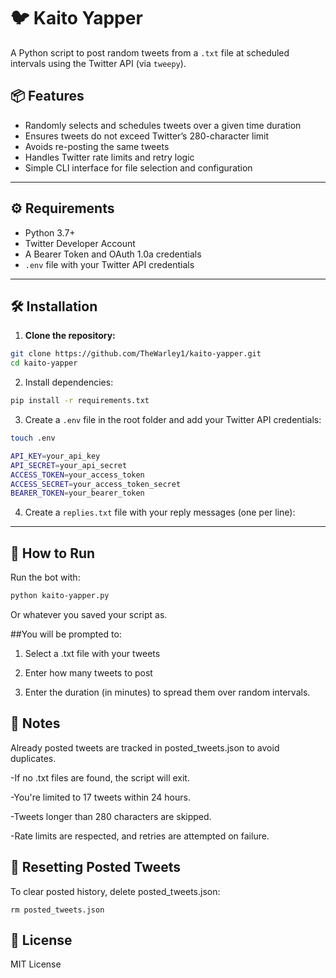 # 🐦 Kaito Yapper

A Python script to post random tweets from a `.txt` file at scheduled intervals using the Twitter API (via `tweepy`).

## 📦 Features

- Randomly selects and schedules tweets over a given time duration
- Ensures tweets do not exceed Twitter’s 280-character limit
- Avoids re-posting the same tweets
- Handles Twitter rate limits and retry logic
- Simple CLI interface for file selection and configuration

---

## ⚙️ Requirements

- Python 3.7+
- Twitter Developer Account
- A Bearer Token and OAuth 1.0a credentials
- `.env` file with your Twitter API credentials

---

## 🛠 Installation

1. **Clone the repository:**

```bash
git clone https://github.com/TheWarley1/kaito-yapper.git
cd kaito-yapper
```

2. Install dependencies:

```bash
pip install -r requirements.txt
```


3. Create a `.env` file in the root folder and add your Twitter API credentials:

```bash
touch .env
```
```bash
API_KEY=your_api_key
API_SECRET=your_api_secret
ACCESS_TOKEN=your_access_token
ACCESS_SECRET=your_access_token_secret
BEARER_TOKEN=your_bearer_token
```

4. Create a `replies.txt` file with your reply messages (one per line):


---

## 🧪 How to Run

Run the bot with:

```bash
python kaito-yapper.py
```
Or whatever you saved your script as.


##You will be prompted to:

1. Select a .txt file with your tweets

2. Enter how many tweets to post

3. Enter the duration (in minutes) to spread them over random intervals.



## 🧠 Notes
Already posted tweets are tracked in posted_tweets.json to avoid duplicates.

-If no .txt files are found, the script will exit.

-You're limited to 17 tweets within 24 hours.

-Tweets longer than 280 characters are skipped.

-Rate limits are respected, and retries are attempted on failure.



## 🧼 Resetting Posted Tweets
To clear posted history, delete posted_tweets.json:
```
rm posted_tweets.json
```

## 🧾 License
MIT License


